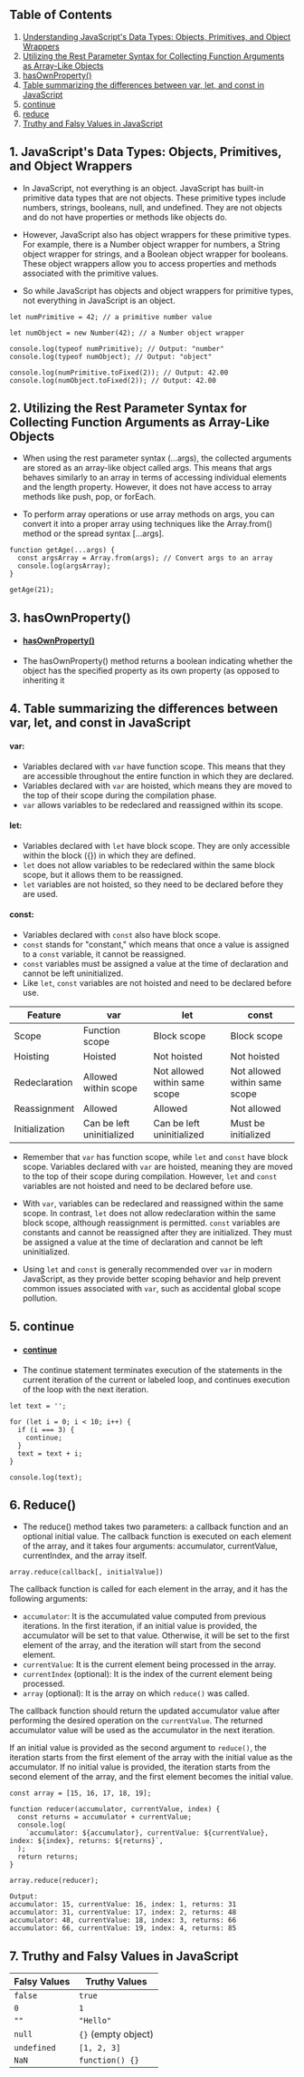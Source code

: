 ## Table of Contents

1. [Understanding JavaScript's Data Types: Objects, Primitives, and Object Wrappers](#1-understanding-javascripts-data-types-objects-primitives-and-object-wrappers)
2. [Utilizing the Rest Parameter Syntax for Collecting Function Arguments as Array-Like Objects](#2-utilizing-the-rest-parameter-syntax-for-collecting-function-arguments-as-array-like-objects)
3. [hasOwnProperty()](#3-hasownproperty)
4. [Table summarizing the differences between var, let, and const in JavaScript](#4-table-summarizing-the-differences-between-var-let-and-const-in-javascript)
5. [continue](#5-continue)
6. [reduce](#6-reduce)
7. [Truthy and Falsy Values in JavaScript](#7-truthy-and-falsy-values-in-javascript)



## 1. JavaScript's Data Types: Objects, Primitives, and Object Wrappers
-  In JavaScript, not everything is an object. JavaScript has built-in primitive data types that are not objects. These primitive types include numbers, strings, booleans, null, and undefined. They are not objects and do not have properties or methods like objects do.

-  However, JavaScript also has object wrappers for these primitive types. For example, there is a Number object wrapper for numbers, a String object wrapper for strings, and a Boolean object wrapper for booleans. These object wrappers allow you to access properties and methods associated with the primitive values.

 - So while JavaScript has objects and object wrappers for primitive types, not everything in JavaScript is an object.

  
```
let numPrimitive = 42; // a primitive number value

let numObject = new Number(42); // a Number object wrapper

console.log(typeof numPrimitive); // Output: "number"
console.log(typeof numObject); // Output: "object"

console.log(numPrimitive.toFixed(2)); // Output: 42.00
console.log(numObject.toFixed(2)); // Output: 42.00
```

## 2. Utilizing the Rest Parameter Syntax for Collecting Function Arguments as Array-Like Objects
- When using the rest parameter syntax (...args), the collected arguments are stored as an array-like object called args. This means that args behaves similarly to an array in terms of accessing individual elements and the length property. However, it does not have access to array methods like push, pop, or forEach.

- To perform array operations or use array methods on args, you can convert it into a proper array using techniques like the Array.from() method or the spread syntax [...args].

```
function getAge(...args) {
  const argsArray = Array.from(args); // Convert args to an array
  console.log(argsArray);
}

getAge(21);
```


## 3. hasOwnProperty()

- #### [hasOwnProperty()](https://developer.mozilla.org/en-US/docs/Web/JavaScript/Reference/Global_Objects/Object/hasOwnProperty)

- The hasOwnProperty() method returns a boolean indicating whether the object has the specified property as its own property (as opposed to inheriting it


## 4. Table summarizing the differences between var, let, and const in JavaScript

#### var:

- Variables declared with `var` have function scope. This means that they are accessible throughout the entire function in which they are declared.
- Variables declared with `var` are hoisted, which means they are moved to the top of their scope during the compilation phase.
- `var` allows variables to be redeclared and reassigned within its scope.

#### let:

- Variables declared with `let` have block scope. They are only accessible within the block ({}) in which they are defined.
- `let` does not allow variables to be redeclared within the same block scope, but it allows them to be reassigned.
- `let` variables are not hoisted, so they need to be declared before they are used.

#### const:

- Variables declared with `const` also have block scope.
- `const` stands for "constant," which means that once a value is assigned to a `const` variable, it cannot be reassigned.
- `const` variables must be assigned a value at the time of declaration and cannot be left uninitialized.
- Like `let`, `const` variables are not hoisted and need to be declared before use.



| Feature   | var                         | let                          | const                        |
|-----------|-----------------------------|------------------------------|------------------------------|
| Scope     | Function scope              | Block scope                  | Block scope                  |
| Hoisting  | Hoisted                     | Not hoisted                  | Not hoisted                  |
| Redeclaration  | Allowed within scope     | Not allowed within same scope | Not allowed within same scope |
| Reassignment   | Allowed                   | Allowed                      | Not allowed                  |
| Initialization | Can be left uninitialized | Can be left uninitialized    | Must be initialized          |

- Remember that `var` has function scope, while `let` and `const` have block scope. Variables declared with `var` are hoisted, meaning they are moved to the top of their scope during compilation. However, `let` and `const` variables are not hoisted and need to be declared before use.

- With `var`, variables can be redeclared and reassigned within the same scope. In contrast, `let` does not allow redeclaration within the same block scope, although reassignment is permitted. `const` variables are constants and cannot be reassigned after they are initialized. They must be assigned a value at the time of declaration and cannot be left uninitialized.

- Using `let` and `const` is generally recommended over `var` in modern JavaScript, as they provide better scoping behavior and help prevent common issues associated with `var`, such as accidental global scope pollution.


## 5. continue

- #### [continue](https://developer.mozilla.org/en-US/docs/Web/JavaScript/Reference/Statements/continue)
- The continue statement terminates execution of the statements in the current iteration of the current or labeled loop, and continues execution of the loop with the next iteration.

```
let text = '';

for (let i = 0; i < 10; i++) {
  if (i === 3) {
    continue;
  }
  text = text + i;
}

console.log(text);
```

## 6. Reduce()

- The reduce() method takes two parameters: a callback function and an optional initial value. The callback function is executed on each element of the array, and it takes four arguments: accumulator, currentValue, currentIndex, and the array itself.

```
array.reduce(callback[, initialValue])
```

The callback function is called for each element in the array, and it has the following arguments:

- `accumulator`: It is the accumulated value computed from previous iterations. In the first iteration, if an initial value is provided, the accumulator will be set to that value. Otherwise, it will be set to the first element of the array, and the iteration will start from the second element.
- `currentValue`: It is the current element being processed in the array.
- `currentIndex` (optional): It is the index of the current element being processed.
- `array` (optional): It is the array on which `reduce()` was called.

The callback function should return the updated accumulator value after performing the desired operation on the `currentValue`. The returned accumulator value will be used as the accumulator in the next iteration.

If an initial value is provided as the second argument to `reduce()`, the iteration starts from the first element of the array with the initial value as the accumulator. If no initial value is provided, the iteration starts from the second element of the array, and the first element becomes the initial value.


 

```
const array = [15, 16, 17, 18, 19];

function reducer(accumulator, currentValue, index) {
  const returns = accumulator + currentValue;
  console.log(
    `accumulator: ${accumulator}, currentValue: ${currentValue}, index: ${index}, returns: ${returns}`,
  );
  return returns;
}

array.reduce(reducer);

Output: 
accumulator: 15, currentValue: 16, index: 1, returns: 31
accumulator: 31, currentValue: 17, index: 2, returns: 48
accumulator: 48, currentValue: 18, index: 3, returns: 66
accumulator: 66, currentValue: 19, index: 4, returns: 85

```

## 7. Truthy and Falsy Values in JavaScript

| Falsy Values | Truthy Values      |
|--------------|--------------------|
| `false`      | `true`             |
| `0`          | `1`                |
| `""`         | `"Hello"`          |
| `null`       | `{}` (empty object)|
| `undefined`  | `[1, 2, 3]`        |
| `NaN`        | `function() {}`    |




